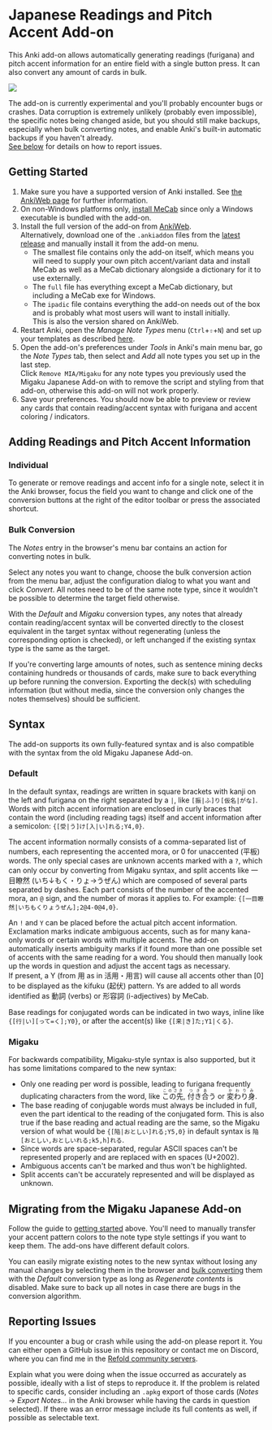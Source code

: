 # Japanese Readings and Pitch Accent Add-on

This Anki add-on allows automatically generating readings (furigana) and pitch
accent information for an entire field with a single button press. It can also
convert any amount of cards in bulk.

<img src="https://i.imgur.com/8NFw0HB.png">

The add-on is currently experimental and you'll probably encounter bugs or
crashes. Data corruption is extremely unlikely (probably even impossible), the
specific notes being changed aside, but you should still make backups,
especially when bulk converting notes, and enable Anki's built-in automatic
backups if you haven't already.  
[See below](#reporting-issues) for details on how to report issues.

## Getting Started

1. Make sure you have a supported version of Anki installed. See [the AnkiWeb
   page](https://ankiweb.net/shared/info/1845503807) for further information.
2. On non-Windows platforms only, [install MeCab](/doc/mecab.md) since only a
   Windows executable is bundled with the add-on.
3. Install the full version of the add-on from
   [AnkiWeb](https://ankiweb.net/shared/info/1845503807).  
   Alternatively, download one of the `.ankiaddon` files from the
   [latest release](https://github.com/Ben-Kerman/anki-jrp/releases/latest)
   and manually install it from the add-on menu.
    - The smallest file contains only the add-on itself, which means you will
      need to supply your own pitch accent/variant data and install MeCab as
      well as a MeCab dictionary alongside a dictionary for it to use
      externally.
    - The `full` file has everything except a MeCab dictionary, but including
      a MeCab exe for Windows.
    - The `ipadic` file contains everything the add-on needs out of the box and
      is probably what most users will want to install initially.  
      This is also the version shared on AnkiWeb.
4. Restart Anki, open the _Manage Note Types_ menu (`Ctrl`+`⇧`+`N`) and set up
   your templates as described [here](/doc/template-setup.md).
5. Open the add-on's preferences under _Tools_ in Anki's main menu bar, go the
   _Note Types_ tab, then select and _Add_ all note types you set up in the last
   step.  
   Click `Remove MIA/Migaku` for any note types you previously used the Migaku
   Japanese Add-on with to remove the script and styling from that add-on,
   otherwise this add-on will not work properly.
6. Save your preferences. You should now be able to preview or review any cards
   that contain reading/accent syntax with furigana and accent coloring /
   indicators.

## Adding Readings and Pitch Accent Information

### Individual

To generate or remove readings and accent info for a single note, select it in
the Anki browser, focus the field you want to change and click one of the
conversion buttons at the right of the editor toolbar or press the associated
shortcut.

### Bulk Conversion

The _Notes_ entry in the browser's menu bar contains an action for converting
notes in bulk.

Select any notes you want to change, choose the bulk conversion action from the
menu bar, adjust the configuration dialog to what you want and click _Convert_.
All notes need to be of the same note type, since it wouldn't be possible to
determine the target field otherwise.

With the _Default_ and _Migaku_ conversion types, any notes that already contain
reading/accent syntax will be converted directly to the closest equivalent in
the target syntax without regenerating (unless the corresponding option is
checked), or left unchanged if the existing syntax type is the same as the
target.

If you're converting large amounts of notes, such as sentence mining decks
containing hundreds or thousands of cards, make sure to back everything up
before running the conversion. Exporting the deck(s) with scheduling information
(but without media, since the conversion only changes the notes themselves)
should be sufficient.

## Syntax

The add-on supports its own fully-featured syntax and is also compatible with
the syntax from the old Migaku Japanese Add-on.

### Default

In the default syntax, readings are written in square brackets with kanji on the
left and furigana on the right separated by a `|`, like `[振|ふ]り[仮名|がな]`.  
Words with pitch accent information are enclosed in curly braces that contain
the word (including reading tags) itself and accent information after a
semicolon: `{[受|う]け[入|い]れる;Y4,0}`.

The accent information normally consists of a comma-separated list of numbers,
each representing the accented mora, or 0 for unaccented (平板) words. The only
special cases are unknown accents marked with a `?`, which can only occur by
converting from Migaku syntax, and split accents like 一目瞭然 (いち↓もく・りょ→うぜん)
which are composed of several parts separated by dashes. Each part consists of
the number of the accented mora, an `@` sign, and the number of moras it applies
to. For example: `{[一目瞭然|いちもくりょうぜん];2@4-0@4,0}`.

An `!` and `Y` can be placed before the actual pitch accent information.  
Exclamation marks indicate ambiguous accents, such as for many kana-only words
or certain words with multiple accents. The add-on automatically inserts
ambiguity marks if it found more than one possible set of accents with the same
reading for a word. You should then manually look up the words in question and
adjust the accent tags as necessary.  
If present, a Y (from 用 as in 活用・用言) will cause all accents other than [0]
to be displayed as the kifuku (起伏) pattern. Ys are added to all words identified
as 動詞 (verbs) or 形容詞 (i-adjectives) by MeCab.

Base readings for conjugated words can be indicated in two ways, inline
like `{[行|い][って=く];Y0}`, or after the accent(s) like `{[来|き]た;Y1|くる}`.

### Migaku

For backwards compatibility, Migaku-style syntax is also supported, but it has
some limitations compared to the new syntax:

- Only one reading per word is possible, leading to furigana frequently
  duplicating characters from the word, like <ruby>この先<rt>このさき</rt></ruby>,
  <ruby>付き合<rt>つきあ</rt></ruby>う or <ruby>変わり身<rt>かわりみ</rt></ruby>.
- The base reading of conjugable words must always be included in full, even the
  part identical to the reading of the conjugated form. This is also true if the
  base reading and actual reading are the same, so the Migaku version of what
  would be `{[陥|おとしい]れる;Y5,0}` in default syntax is `陥[おとしい,おとしいれる;k5,h]れる`.
- Since words are space-separated, regular ASCII spaces can't be represented
  properly and are replaced with en spaces (U+2002).
- Ambiguous accents can't be marked and thus won't be highlighted.
- Split accents can't be accurately represented and will be displayed as
  unknown.

## Migrating from the Migaku Japanese Add-on

Follow the guide to [getting started](#getting-started) above. You'll need to
manually transfer your accent pattern colors to the note type style settings if
you want to keep them. The add-ons have different default colors.

You can easily migrate existing notes to the new syntax without losing any
manual changes by selecting them in the browser and
[bulk converting](#bulk-conversion) them with the _Default_ conversion type as
long as _Regenerate contents_ is disabled. Make sure to back up all notes in
case there are bugs in the conversion algorithm.

## Reporting Issues

If you encounter a bug or crash while using the add-on please report it. You can
either open a GitHub issue in this repository or contact me on Discord, where
you can find me in the [Refold community servers](https://refold.la/join/).

Explain what you were doing when the issue occurred as accurately as possible,
ideally with a list of steps to reproduce it. If the problem is related to
specific cards, consider including an `.apkg` export of those cards (_Notes_
→ _Export Notes..._ in the Anki browser while having the cards in question
selected). If there was an error message include its full contents as well, if
possible as selectable text.
